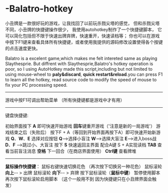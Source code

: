 # -Balatro-hotkey
小丑牌是一款很好玩的游戏，让我找回了以前玩杀戮尖塔的感觉，
但和杀戮尖塔不同，小丑牌的快捷键操作很少，
我使用autohotkey制作了一个快捷键脚本，
它可以简化包括但不限于快速出牌弃牌，快速重开，快速读档等；
你也可以在游戏中按下F1键来查看具体所有快捷键，或者使用我提供的源码修改设置使得各个按键的点击速度更快。 

Balatro is a excelent game,which makes me felt intereted same as playing Slaythesprie.
But diffrent with Slaythesprie,Balatro's hotkey operation is poor,
so I using AutoHotkey made this script,including but not limited to using mouse-wheel to **paly&discard**,
**quick restart&reload**.you can press F1 to learn all the hotkey, read source code to modify the speed of mouse 
to fix your PC processing speed.

---

游戏中按F1可调出帮助菜单
（所有快捷键都是游戏中才有用）

---

键盘快捷键:

初始界面按下 **A** 即可快速开始游戏 
**回车**键重开游戏（'注意是新的一局游戏'）
游戏结束之后（失败后） 按下F + A（等回到开始界面再按下A）即可快速开始新游戏
**Q**、**W**、**E** 选择对应按钮 
**Q**-->选择小盲注 **W**-->选择大盲注 **E**-->进入boss战
**D**、**F** -->跳过小、大盲注
按下 **S** 快速返回主界面 配合A键 S + A实现读档
**TAB** 查看当前盲注消息
**空格**  下一回合（在商店界面使用）
**Ctrl键** 查看牌堆

---

**鼠标操作快捷键**：
鼠标右键快速切换花色 （再次按下切换另一种花色）
鼠标滚轮 **向上**-- > 出牌
鼠标滚轮 **向下**-- > 弃牌
按下鼠标滚轮（**鼠标中键**） 暂停使用脚本 再次按下鼠标滚轮启用脚本
（这个一般用不到 因为快捷键只在小丑牌界面会触发）

